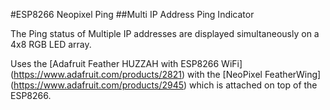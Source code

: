 #ESP8266 Neopixel Ping
##Multi IP Address Ping Indicator

The Ping status of Multiple IP addresses are
displayed simultaneously on a 4x8 RGB LED
array.
	
Uses the 
[Adafruit Feather HUZZAH with ESP8266 WiFi]
(https://www.adafruit.com/products/2821)
with the
[NeoPixel FeatherWing]
(https://www.adafruit.com/products/2945)
which is attached on top of the ESP8266.

